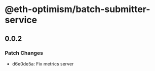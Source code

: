 # @eth-optimism/batch-submitter-service

## 0.0.2
### Patch Changes

- d6e0de5a: Fix metrics server
